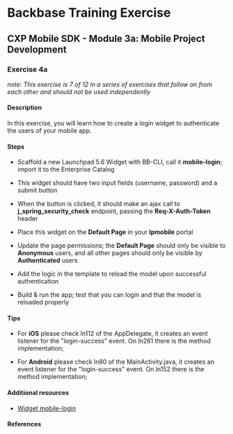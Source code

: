 Backbase Training Exercise
==========================

CXP Mobile SDK - Module 3a: Mobile Project Development
------------------------------------------------------

### Exercise 4a

*note: This exercise is 7 of 12 in a series of exercises that follow on from
each other and should not be used independently*

#### Description

In this exercise, you will learn how to create a login widget to authenticate
the users of your mobile app.

#### Steps

-   Scaffold a new Launchpad 5.6 Widget with BB-CLI, call it **mobile-login**;
    import it to the Enterprise Catalog

-   This widget should have two input fields (username, password) and a submit
    button

-   When the button is clicked, it should make an ajax call to
    **j\_spring\_security\_check** endpoint, passing the **Req-X-Auth-Token**
    header

-   Place this widget on the **Default Page** in your **lpmobile** portal

-   Update the page permissions; the **Default Page** should only be visible to
    **Anonymous** users, and all other pages should only be visible by
    **Authenticated** users

-   Add the logic in the template to reload the model upon successful
    authentication

-   Build & run the app; test that you can login and that the model is reloaded
    properly

#### Tips

-   For **iOS** please check ln112 of the AppDelegate, it creates an event
    listener for the "login-success" event. On ln261 there is the method
    implementation;

-   For **Android** please check ln80 of the MainActivity.java, it creates an
    event listener for the "login-success" event. On ln152 there is the method
    implementation;

#### Additional resources

-   [Widget mobile-login](<../../Resources/widgets/mobile-login>)

#### References
